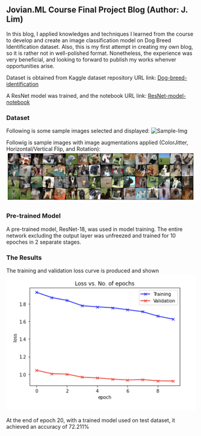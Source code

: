 ## Jovian.ML Course Final Project Blog (Author: J. Lim)

In this blog, I applied knowledges and techniques I learned from the course to develop and create an image classification model on Dog Breed Identification dataset. Also, this is my first attempt in creating my own blog, so it is rather not in well-polished format. Nonetheless, the experience was very beneficial, and looking to forward to publish my works whenver opportunities arise.

Dataset is obtained from Kaggle dataset repository URL link: [Dog-breed-identification](https://www.kaggle.com/c/dog-breed-identification/data)

A ResNet model was trained, and the notebook URL link: [ResNet-model-notebook](https://jovian.ml/jlim00/assignment-05)

### Dataset

Following is some sample images selected and displayed:
![Sample-Img](images/breed-sample.png)

Followig is sample images with image augmentations applied (ColorJitter, Horizontal/Vertical Flip, and Rotation):
![Aug-Img](images/aug-img.png)

### Pre-trained Model

A pre-trained model, ResNet-18, was used in model training. The entire network excluding the output layer was unfreezed and trained for 10 epoches in 2 separate stages.

### The Results

The training and validation loss curve is produced and shown
![model-loss](images/loss.png)

At the end of epoch 20, with a trained model used on test dataset, it achieved an accuracy of 72.211%
